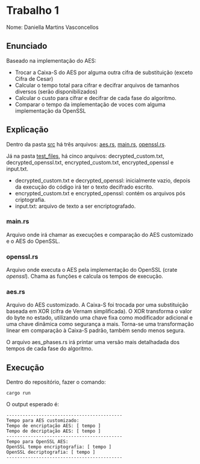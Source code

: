 # Trabalho 1

Nome: Daniella Martins Vasconcellos

## Enunciado

Baseado na implementação do AES:

- Trocar a Caixa-S do AES por alguma outra cifra de substituição (exceto Cifra de Cesar)
- Calcular o tempo total para cifrar e decifrar arquivos de tamanhos diversos (serão disponibilizados) 
- Calcular o custo para cifrar e decifrar de cada fase do algoritmo.
- Comparar o tempo da implementação de voces com alguma implementação da OpenSSL

## Explicação

Dentro da pasta [src](https://github.com/danmvas/CRIPTOGRAFIA-CI1017/trab1/src) há três arquivos: [aes.rs](https://github.com/danmvas/CRIPTOGRAFIA-CI1017/trab1/src/aes.rs), [main.rs](https://github.com/danmvas/CRIPTOGRAFIA-CI1017/trab1/src/main.rs), [openssl.rs](https://github.com/danmvas/CRIPTOGRAFIA-CI1017/trab1/src/openssl.rs).

Já na pasta [test_files](https://github.com/danmvas/CRIPTOGRAFIA-CI1017/trab1/test_files), há cinco arquivos: decrypted_custom.txt, decrypted_openssl.txt, encrypted_custom.txt, encrypted_openssl e input.txt.

- decrypted_custom.txt e decrypted_openssl: inicialmente vazio, depois da execução do código irá ter o texto decifrado escrito.
- encrypted_custom.txt e encrypted_openssl: contém os arquivos pós criptografia.
- input.txt: arquivo de texto a ser encriptografado.

### main.rs

Arquivo onde irá chamar as execuções e comparação do AES customizado e o AES do OpenSSL.

### openssl.rs

Arquivo onde executa o AES pela implementação do OpenSSL (crate *openssl*). Chama as funções e calcula os tempos de execução.

### aes.rs

Arquivo do AES customizado. A Caixa-S foi trocada por uma substituição baseada em XOR (cifra de Vernam simplificada). O XOR transforma o valor do byte no estado, utilizando uma chave fixa como modificador adicional e uma chave dinâmica como segurança a mais. Torna-se uma transformação linear em comparação à Caixa-S padrão, também sendo menos segura. 

O arquivo aes_phases.rs irá printar uma versão mais detalhadada dos tempos de cada fase do algoritmo.

## Execução

Dentro do repositório, fazer o comando:

``cargo run``

O output esperado é:

```
-------------------------------------------
Tempo para AES customizado:
Tempo de encriptação AES: [ tempo ]
Tempo de decriptação AES: [ tempo ]
-------------------------------------------
Tempo para OpenSSL AES:
OpenSSL tempo encriptografia: [ tempo ]
OpenSSL decriptografia: [ tempo ]
-------------------------------------------
```